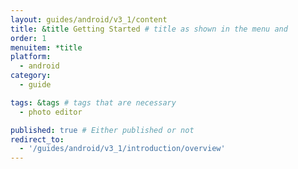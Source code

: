 ```yaml
---
layout: guides/android/v3_1/content
title: &title Getting Started # title as shown in the menu and 
order: 1
menuitem: *title
platform:
  - android
category: 
  - guide

tags: &tags # tags that are necessary
  - photo editor 

published: true # Either published or not 
redirect_to:
  - '/guides/android/v3_1/introduction/overview'
---
```

